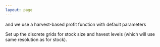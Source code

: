 ```yaml
---
layout: page
---
```


<!--roptions dev='png', fig.width=7, fig.height=5, tidy=FALSE, warning=FALSE, message=FALSE, comment=NA, cache.path="policycost/", cache=FALSE-->

<!--begin.rcode setup, include=FALSE
render_gfm()  
opts_knit$set(upload = TRUE)   
require(socialR)
options(flickrOptions=list(
  description="https://github.com/cboettig/pdg_control/blob/master/inst/examples/profile_optimpolicy.md",
  tags="stochpop, pdg_control"))
opts_knit$set(upload.fun = flickr.url)
read_chunk("Reed.R")
end.rcode-->

<!--begin.rcode libraries, echo=FALSE
end.rcode-->



<!--begin.rcode parameters
delta <- 0.01     # SMALLER economic discounting rate
OptTime <- 50     # stopping time
gridsize <- 100   # gridsize (discretized population)
sigma_g <- 0.2    # Noise in population growth
sigma_m <- 0.     # noise in stock assessment measurement
sigma_i <- 0.     # noise in implementation of the quota
reward <- 0       # bonus for satisfying the boundary condition
end.rcode-->
<!--begin.rcode noise_dists
end.rcode-->
<!--begin.rcode BevHolt
end.rcode-->
<!--begin.rcode initx
end.rcode-->
and we use a harvest-based profit function with default parameters
<!--begin.rcode profit_
profit <- profit_harvest(price_fish = 1, cost_stock_effect = 0,
 operating_cost = 0.1)
end.rcode-->

Set up the discrete grids for stock size and havest levels (which will use same resolution as for stock). 
<!--begin.rcode create_grid
end.rcode-->
<!--begin.rcode determine_SDP_matrix
end.rcode-->

<!--begin.rcode
require(profr)
end.rcode-->

<!--begin.rcode find_dp_optim_ 
fast <- profr(opt <- find_dp_optim(SDP_Mat, x_grid, h_grid, OptTime, xT, 
                     profit, delta, reward=reward))
end.rcode-->

<!--begin.rcode policycost_optim
slow <- profr(policycost <- optim_policy(SDP_Mat, x_grid, h_grid, OptTime, xT, 
                    profit, delta, reward, P = .3, penalty = "asym"))
end.rcode-->


<!--begin.rcode
plot(fast)
plot(slow)
fast
slow
end.rcode-->

